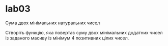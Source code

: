 # lab03
Сума двох мінімальних натуральних чисел

Створіть функцію, яка повертає суму двох мінімальних додатних чисел із заданого масиву із мінімум 4 позитивних цілих чисел.
